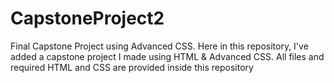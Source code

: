 # CapstoneProject2
Final Capstone Project using Advanced CSS.
Here in this repository, I've added a capstone project I made using HTML & Advanced CSS.
All files and required HTML and CSS are provided inside this repository
